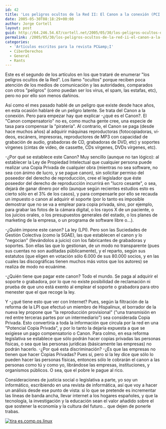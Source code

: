 ```yaml
---
id: 42
title: 'Los peligros ocultos de la Red II: El Canon a la conexión (PCI 29)'
date: 2005-05-30T08:18:29+00:00
author: Jorge Cortell
layout: post
guid: http://64.246.54.67/cortell.net/2005/05/30/los-peligros-ocultos-de-la-red-ii-el-canon-a-la-conexion-pci-29/
permalink: /2005/05/30/los-peligros-ocultos-de-la-red-ii-el-canon-a-la-conexion-pci-29/
categories:
  - 'Artí­culos escritos para la revista PC&amp;I'
  - CiberDerechos
  - General
  - Rants
---
```

Este es el segundo de los artí­culos en los que trataré de enumerar "los peligros ocultos de la Red". Los llamo "ocultos" porque reciben poca atención de los medios de comunicación y las autoridades, comparados con otros "peligros" (como puedan ser los virus, el spam, las estafas, etc), pero no por ello son menos dañinos.

Así­ como el mes pasado hablé de un peligro que existe desde hace años, en esta ocasión hablaré de un peligro latente. Se trata del Canon a la conexión. Pero para empezar hay que explicar -¿qué es el Canon?. El "Canon compensatorio" no es, como mucha gente cree, una especie de tasa para compensar la "piraterí­a". Al contrario, el Canon se paga (desde hace muchos años) al adquirir máquinas reproductoras (fotocopiadoras, ví­deos, escáners, impresoras, reproductores de MP3 con capacidad de grabación de audio, grabadoras de CD, grabadoras de DVD, etc) y soportes ví­rgenes (cintas de ví­deo, de cassette, CDs ví­rgenes, DVDs ví­rgenes, etc).

-¿Por qué se establece este Canon? Muy sencillo (aunque no tan lógico): al establecer la Ley de Propiedad Intelectual que cualquier persona puede realizar una Copia Privada de cualquier obra (mientras no sea software, no sea con ánimo de lucro, y se pague canon), sin solicitar permiso del poseedor del derecho de reproducción, cree el legislador que éste poseedor del derecho de reproducción incurrirá en "lucro cesante", o sea, dejará de ganar dinero por ello (aunque según recientes estudios esto es cierto sólo en el 3% de los casos), y para compensarle por ello se recauda un impuesto o canon al adquirir el soporte (por lo tanto es imposible demostrar que no se va a emplear para copia privada, sino, por ejemplo, para grabar las fotos de la cámara digital, o los rayos X de un paciente, o los juicios orales, o los presupuestos generales del estado, o los planes de marketing de la empresa, o un programa de software libre o...).

-¿Quién impone este canon? La ley (LPI). Pero son las Suciedades de Gestión Colectiva (como la SGAE), las que establecen el canon y lo "negocian" (llevándolos a juicio) con los fabricantes de grabadoras y soportes. Son ellas las que lo gestionan, de un modo no transparente (pues sus cuentas no son auditadas públicamente), y el reparto, según sus estatutos (que eligen en votación sólo 6.000 de sus 80.000 socios, y en las cuales las discográficas tienen muchos más votos que los autores) se realiza de modo no ecuánime.

-¿Quién tiene que pagar este canon? Todo el mundo. Se paga al adquirir el soporte o grabadora, por lo que no existe posibilidad de reclamación ni prueba de que uno está exento al emplear el soporte o grabadora para otro menester que el que recoge la ley.

Y -¿qué tiene esto que ver con Internet? Pues, según la filtración de la reforma de la LPI que efectuó un miembro de Hispalinux, el borrador de la nueva ley propone que "la reproducción provisional" ("una transmisión en red entre terceras partes por un intermediario") sea considerada Copia Privada. Esto convertirí­a a toda la información que circula por la red en una "Potencial Copia Privada", y por lo tanto la dejarí­a expuesta a que se exigiese un pago compensatorio o Canon. Para colmo, en esa reforma legislativa se establece que sólo podrán hacer copias privadas las personas fí­sicas, o sea que las personas jurí­dicas (básicamente las empresas) no podrán hacerlo. -¿Por qué esta discriminación? -¿Es que las empresas no tienen que hacer Copias Privadas? Pues sí­, pero si la ley dice que sólo lo pueden hacer las personas fí­sicas, entonces sólo le cobrarán el canon a las personas como tú y como yo, librándose las empresas, instituciones, y organismos públicos. O sea, que el pobre le pague al rico.

Consideraciones de justicia social o legislativa a parte, yo soy un informático, escribiendo en una revista de informática, así­ que voy a hacer un análisis desde ese punto de vista: si lo que se pretende es incrementar las lí­neas de banda ancha, llevar internet a los hogares españoles, y que la tecnologí­a, la investigación y la educación sean el valor añadido sobre el que sostener la economí­a y la cultura del futuro... que dejen de ponerle trabas.
  
[<img src="http://tira.escomposlinux.org/ecol-209.png" alt="tira es.comp.os.linux" border="0" />](http://tira.escomposlinux.org/ecol-209.png)